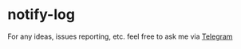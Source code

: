 # notify-log

For any ideas, issues reporting, etc. feel free to ask me via [Telegram](http://t.me/digitalduke)

